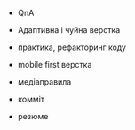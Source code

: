 - QnA

- Адаптивна і чуйна верстка
- практика, рефакторинг коду
- mobile first верстка
- медіаправила
- комміт
- резюме
